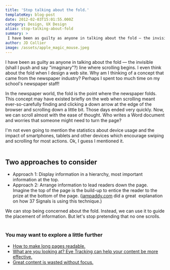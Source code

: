 ```yaml
---
title: 'Stop talking about the fold.'
templateKey: blog-post
date: 2012-02-03T15:01:55.000Z
category: Design, UX Design
alias: stop-talking-about-fold
summary: > 
 I have been as guilty as anyone in talking about the fold — the invisible (shall I push and say "imaginary"?) line where scrolling begins. I even think about the fold when I design a web site. Why am I thinking of a concept that came from the newspaper industry? Perhaps I spent too much time on my school's newspaper staff! 
author: JD Collier
image: /assets/apple_magic_mouse.jpeg
---
```


I have been as guilty as anyone in talking about the fold — the invisible (shall I push and say "imaginary"?) line where scrolling begins. I even think about the fold when I design a web site. Why am I thinking of a concept that came from the newspaper industry? Perhaps I spent too much time on my school's newspaper staff! 

In the newspaper world, the fold is the point where the newspaper folds. This concept may have existed briefly on the web when scrolling meant ever-so-carefully finding and clicking a down arrow at the edge of the browser and scrolling down a little bit. Those days ended very quickly. Now, we can scroll almost with the ease of thought. Who writes a Word document and worries that someone might need to turn the page?

I'm not even going to mention the statistics about device usage and the impact of smartphones, tablets and other devices which encourage swiping and scrolling for most actions. Ok, I guess I mentioned it.  
 

Two approaches to consider
--------------------------

*   Approach 1: Display information in a hierarchy, most important information at the top.
*   Approach 2: Arrange information to lead readers down the page. Imagine the top of the page is the build-up to entice the reader to the prize at the bottom of the page. ([iampaddy.com](http://iampaddy.com/lifebelow600/) did a great  explanation on how 37 Signals is using this technique.)

We can stop being concerned about the fold. Instead, we can use it to guide the placement of information. But let's stop pretending that no one scrolls.  
 

### You may want to explore a little further

*   [How to make long pages readable.](/blog/01/13/2012/how-make-long-pages-readable)
*   [What are you looking at? Eye Tracking can help your content be more effective.](/blog/12/30/2011/what-are-you-looking-at)
*   [Great content is wasted without focus.](/blog/01/06/2012/great-content-wasted-if-there-no-focus)